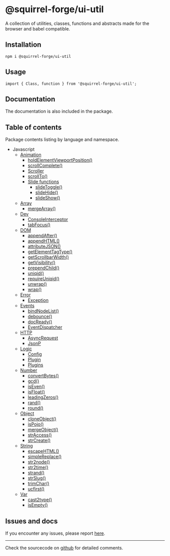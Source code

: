 # @squirrel-forge/ui-util
A collection of utilities, classes, functions and abstracts made for the browser and babel compatible.

## Installation

```
npm i @squirrel-forge/ui-util
```

## Usage

```
import { Class, function } from '@squirrel-forge/ui-util';
```

## Documentation
The documentation is also included in the package.

## Table of contents
Package contents listing by language and namespace.

 - Javascript
   - [Animation](docs/Animation.md)
     - [holdElementViewportPosition()](docs/Animation.md#holdElementViewportPosition)
     - [scrollComplete()](docs/Animation.md#scrollComplete)
     - [Scroller](docs/Animation.md#Scroller)
     - [scrollTo()](docs/Animation.md#scrollTo)
     - [Slide functions](docs/Animation.md#Slide-functions)
       - [slideToggle()](docs/Animation.md#slideToggle)
       - [slideHide()](docs/Animation.md#slideHide)
       - [slideShow()](docs/Animation.md#slideShow)
   - [Array](docs/Array.md)
     - [mergeArray()](docs/Array.md#mergeArray)
   - [Dev](docs/Dev.md)
     - [ConsoleInterceptor](docs/Dev.md#ConsoleInterceptor)
     - [tabFocus()](docs/Dev.md#tabFocus)
   - [DOM](docs/DOM.md)
     - [appendAfter()](docs/DOM.md#appendAfter)
     - [appendHTML()](docs/DOM.md#appendHTML)
     - [attributeJSON()](docs/DOM.md#attributeJSON)
     - [getElementTagType()](docs/DOM.md#getElementTagType)
     - [getScrollbarWidth()](docs/DOM.md#getScrollbarWidth)
     - [getVisibility()](docs/DOM.md#getVisibility)
     - [prependChild()](docs/DOM.md#prependChild)
     - [uniqid()](docs/DOM.md#uniqid)
     - [requireUniqid()](docs/DOM.md#requireUniqid)
     - [unwrap()](docs/DOM.md#unwrap)
     - [wrap()](docs/DOM.md#wrap)
   - [Error](docs/Error.md)
     - [Exception](docs/Error/Exception.md)
   - [Events](docs/Events.md)
     - [bindNodeList()](docs/Events.md#bindNodeList)
     - [debounce()](docs/Events.md#debounce)
     - [docReady()](docs/Events.md#docReady)
     - [EventDispatcher](docs/Events.md#EventDispatcher)
   - [HTTP](docs/HTTP.md)
     - [AsyncRequest](docs/HTTP.md#AsyncRequest)
     - [JsonP](docs/HTTP.md#JsonP)
   - [Logic](docs/Logic.md)
     - [Config](docs/Logic.md#Config)
     - [Plugin](docs/Logic.md#Plugin)
     - [Plugins](docs/Logic.md#Plugins)
   - [Number](docs/Number.md)
     - [convertBytes()](docs/Number.md#convertBytes)
     - [gcd()](docs/Number.md#gcd#gcd)
     - [isEven()](docs/Number.md#isEven)
     - [isFloat()](docs/Number.md#isFloat)
     - [leadingZeros()](docs/Number.md#leadingZeros)
     - [rand()](docs/Number.md#rand)
     - [round()](docs/Number.md#round)
   - [Object](docs/Object.md)
     - [cloneObject()](docs/Object.md#cloneObject)
     - [isPojo()](docs/Object.md#isPojo)
     - [mergeObject()](docs/Object.md#mergeObject)
     - [strAccess()](docs/Object.md#strAccess)
     - [strCreate()](docs/Object.md#strCreate)
   - [String](docs/String.md)
     - [escapeHTML()](docs/String.md#escapeHTML)
     - [simpleReplace()](docs/String.md#simpleReplace)
     - [str2node()](docs/String.md#str2node)
     - [str2time()](docs/String.md#str2time)
     - [strand()](docs/String.md#strand)
     - [strSlug()](docs/String.md#strSlug)
     - [trimChar()](docs/String.md#trimChar)
     - [ucfirst()](docs/String.md#ucfirst)
   - [Var](docs/Var.md)
     - [cast2type()](docs/Var.md#cast2type)
     - [isEmpty()](docs/Var.md#isEmpty)

## Issues and docs
If you encounter any issues, please report [here](https://github.com/squirrel-forge/ui-util/issues).

---

Check the sourcecode on [github](https://github.com/squirrel-forge/ui-util) for detailed comments.
